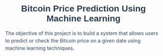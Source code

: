 <h1 style="text-align:center; color:#2c3e50; font-family:Arial, sans-serif;">
  Bitcoin Price Prediction Using Machine Learning
</h1>

<p style="font-size:16px; color:#34495e; line-height:1.5;">
  The objective of this project is to build a system that allows users to predict or check the Bitcoin price on a given date using machine learning techniques.
</p>

